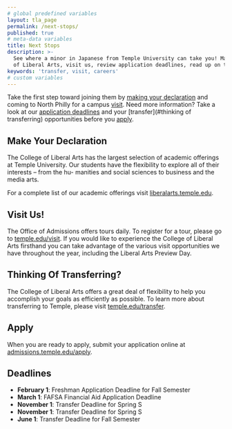 ```yaml
---
# global predefined variables
layout: tla_page
permalink: /next-stops/
published: true
# meta-data variables
title: Next Stops
description: >-
  See where a minor in Japanese from Temple University can take you! Make your declaration at the College
  of Liberal Arts, visit us, review application deadlines, read up on transfer opportunities, and apply.
keywords: 'transfer, visit, careers'
# custom variables
---
```

Take the first step toward joining them by [making your declaration](#make-your-declaration) and coming to North Philly for a campus [visit](#visit). Need more information? Take a look at our [application deadlines](#deadlines) and your [transfer](#thinking of transferring) opportunities before you [apply](#apply).

## Make Your Declaration
The College of Liberal Arts has the largest selection of academic offerings at Temple University.
Our students have the flexibility to explore all of their interests – from the hu- manities and
social sciences to business and the media arts.

For a complete list of our academic offerings visit [liberalarts.temple.edu](https://liberalarts.temple.edu).

## Visit Us!
The Office of Admissions offers tours daily. To register for a tour, please go to [temple.edu/visit](http://admissions.temple.edu/visit). If you would like to experience the College of Liberal Arts firsthand you can take advantage of the various visit opportunities we have throughout the year, including the Liberal Arts Preview Day.

## Thinking Of Transferring?
The College of Liberal Arts offers a great deal of flexibility to help you accomplish your goals as
efficiently as possible. To learn more about transferring to Temple, please visit [temple.edu/transfer](http://admissions.temple.edu/apply/transfer-applicant).

## Apply
When you are ready to apply, submit your application online at [admissions.temple.edu/apply](http://admissions.temple.edu/apply).

## Deadlines

- **February 1**: Freshman Application Deadline for Fall Semester
- **March 1**: FAFSA Financial Aid Application Deadline
- **November 1**: Transfer Deadline for Spring S
- **November 1**: Transfer Deadline for Spring S
- **June 1**: Transfer Deadline for Fall Semester

